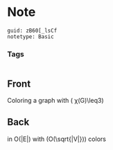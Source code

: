 # Note
```
guid: zB60[_lsCf
notetype: Basic
```

### Tags
```
```

## Front
Coloring a graph with \( χ(G)\leq3\)

## Back
in O(|E|) with \(O(\sqrt{|V|})\) colors
